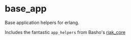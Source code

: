 base_app
========

Base application helpers for erlang.

Includes the fantastic `app_helpers` from Basho's [riak_core][]

[riak_core]: https://github.com/basho/riak_core

